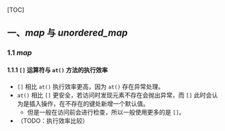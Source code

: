 [TOC]

## 一、*map* 与 *unordered_map*

### 1.1 *map*

#### 1.1.1 `[]` 运算符与 `at()` 方法的执行效率

* `[]` 相比 `at()` 执行效率更高，因为 `at()` 存在异常处理。
* `at()` 相比 `[]` 更安全，若访问时发现元素不存在会抛出异常，而 `[]` 此时会认为是插入操作，在不存在的键处新增一个默认值。
  * 但是一般在访问前会进行检查，所以一般使用更多的是 `[]`。
* （TODO：执行效率比较）